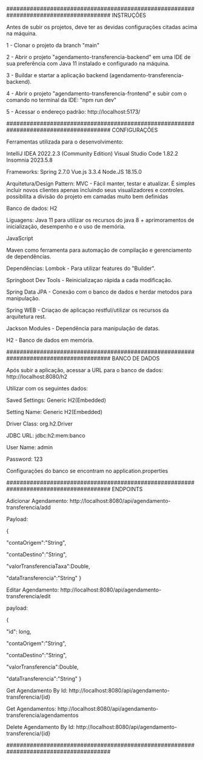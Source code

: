 #######################################################################################
INSTRUÇÕES

Antes de subir os projetos, deve ter as devidas configurações citadas acima na máquina.

1 - Clonar o projeto da branch "main"

2 - Abrir o projeto "agendamento-transferencia-backend" em uma IDE de sua preferência com Java 11 instalado e configurado na máquina.

3 - Buildar e startar a aplicação backend (agendamento-transferencia-backend).

4 - Abrir o projeto "agendamento-transferencia-frontend" e subir com o comando no terminal da IDE: "npm run dev"

5 - Acessar o endereço padrão: http://localhost:5173/

#######################################################################################
CONFIGURAÇÕES

Ferramentas utilizada para o desenvolvimento:
 
IntelliJ IDEA 2022.2.3 (Community Edition)
Visual Studio Code 1.82.2
Insomnia 2023.5.8

Frameworks: 
Spring 2.7.0
Vue.js 3.3.4
Node.JS 18.15.0


Arquitetura/Design Pattern: MVC -  Fácil manter, testar e atualizar. É simples incluir novos clientes apenas incluindo seus visualizadores e controles. possibilita a divisão do projeto em camadas muito bem definidas

Banco de dados: H2

Liguagens:
Java 11 para utilizar os recursos do java 8 + aprimoramentos de inicialização, desempenho e o uso de memória.

JavaScript

Maven como ferramenta para automação de compilação e gerenciamento de dependências.

Dependências:
Lombok - Para utilizar features do "Builder".

Springboot Dev Tools - Reinicializaçao rápida a cada modificação.

Spring Data JPA - Conexão com o banco de dados e herdar metodos para manipulação.

Spring WEB - Criaçao de aplicaçao restful/utilizar os recursos da arquitetura rest.

Jackson Modules - Dependência para manipulação de datas.

H2 - Banco de dados em memória.

#######################################################################################
BANCO DE DADOS

Após subir a aplicação, acessar a URL para o banco de dados: http://localhost:8080/h2

Utilizar com os seguintes dados:

Saved Settings:	Generic H2(Embedded)

Setting Name: Generic H2(Embedded)

Driver Class: org.h2.Driver

JDBC URL: jdbc:h2:mem:banco

User Name: admin

Password: 123

Configurações do banco se encontram no application.properties

#######################################################################################
ENDPOINTS

Adicionar Agendamento: http://localhost:8080/api/agendamento-transferencia/add

Payload:
 
 {
   
   "contaOrigem":"String",
   
   "contaDestino":"String",
   
   "valorTransferenciaTaxa":Double,
   
   "dataTransferencia":"String"
 }

Editar Agendamento: http://localhost:8080/api/agendamento-transferencia/edit

payload:

{
  
  "id": long,
  
  "contaOrigem":"String",
 
  "contaDestino":"String",
 
  "valorTransferencia":Double,
  
  "dataTransferencia":"String"
}

Get Agendamento By Id: http://localhost:8080/api/agendamento-transferencia/{id}

Get Agendamentos: http://localhost:8080/api/agendamento-transferencia/agendamentos

Delete Agendamento By Id: http://localhost:8080/api/agendamento-transferencia/{id}

#######################################################################################
